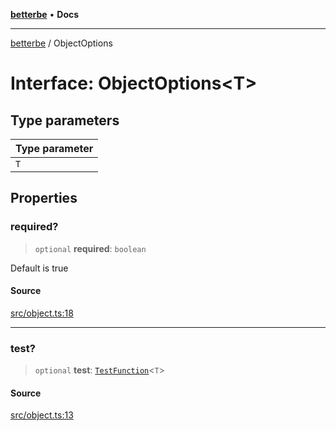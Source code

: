 [**betterbe**](../README.md) • **Docs**

---

[betterbe](../README.md) / ObjectOptions

# Interface: ObjectOptions\<T\>

## Type parameters

| Type parameter |
| :------------- |
| `T`            |

## Properties

### required?

> `optional` **required**: `boolean`

Default is true

#### Source

[src/object.ts:18](https://github.com/ericvera/betterbe/blob/main/src/object.ts#L18)

---

### test?

> `optional` **test**: [`TestFunction`](../type-aliases/TestFunction.md)\<`T`\>

#### Source

[src/object.ts:13](https://github.com/ericvera/betterbe/blob/main/src/object.ts#L13)
